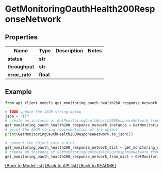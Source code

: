 # GetMonitoringOauthHealth200ResponseNetwork


## Properties

Name | Type | Description | Notes
------------ | ------------- | ------------- | -------------
**status** | **str** |  | 
**throughput** | **str** |  | 
**error_rate** | **float** |  | 

## Example

```python
from api_client.models.get_monitoring_oauth_health200_response_network import GetMonitoringOauthHealth200ResponseNetwork

# TODO update the JSON string below
json = "{}"
# create an instance of GetMonitoringOauthHealth200ResponseNetwork from a JSON string
get_monitoring_oauth_health200_response_network_instance = GetMonitoringOauthHealth200ResponseNetwork.from_json(json)
# print the JSON string representation of the object
print(GetMonitoringOauthHealth200ResponseNetwork.to_json())

# convert the object into a dict
get_monitoring_oauth_health200_response_network_dict = get_monitoring_oauth_health200_response_network_instance.to_dict()
# create an instance of GetMonitoringOauthHealth200ResponseNetwork from a dict
get_monitoring_oauth_health200_response_network_from_dict = GetMonitoringOauthHealth200ResponseNetwork.from_dict(get_monitoring_oauth_health200_response_network_dict)
```
[[Back to Model list]](../README.md#documentation-for-models) [[Back to API list]](../README.md#documentation-for-api-endpoints) [[Back to README]](../README.md)



